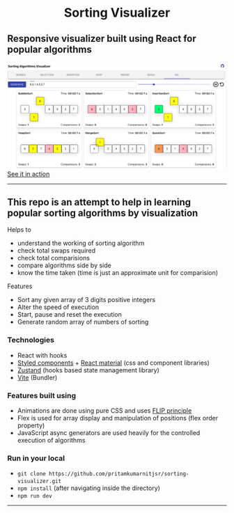 <h1 align="center">
    Sorting Visualizer
</h1>

## Responsive visualizer built using React for popular algorithms

<a href="https://pritamkumarnitjsr.github.io/sorting-visualizer/dist/"><img src="cover.png" alt="cover" /></a>
[See it in action](https://pritamkumarnitjsr.github.io/sorting-visualizer/dist/)

---

## This repo is an attempt to help in learning popular sorting algorithms by visualization

Helps to

- understand the working of sorting algorithm
- check total swaps required
- check total comparisions
- compare algorithms side by side
- know the time taken (time is just an approximate unit for comparision)

Features

- Sort any given array of 3 digits positive integers
- Alter the speed of execution
- Start, pause and reset the execution
- Generate random array of numbers of sorting

### Technologies

- React with hooks
- [Styled components](https://styled-components.com/) + [React material](https://material-ui.com/) (css and component libraries)
- [Zustand](https://github.com/pmndrs/zustand) (hooks based state management library)
- [Vite](https://vitejs.dev/) (Bundler)

### Features built using

- Animations are done using pure CSS and uses [FLIP principle](https://aerotwist.com/blog/flip-your-animations/)
- Flex is used for array display and manipulation of positions (flex order property)
- JavaScript async generators are used heavily for the controlled execution of algorithms

### Run in your local

- ```git clone https://github.com/pritamkumarnitjsr/sorting-visualizer.git```
- ```npm install``` (after navigating inside the directory)
- ```npm run dev```

---




